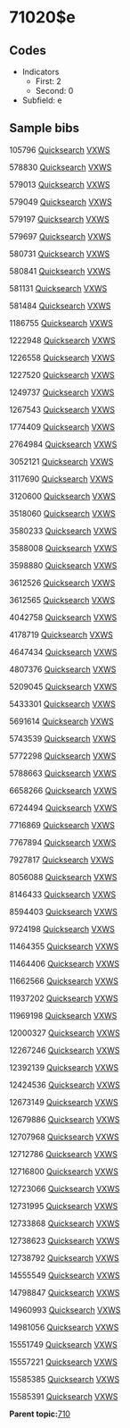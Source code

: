 # 71020$e

## Codes

-   Indicators
    -   First: 2
    -   Second: 0
-   Subfield: e

## Sample bibs

105796 [Quicksearch](https://search.library.yale.edu/catalog/105796) [VXWS](http://prodorbis.library.yale.edu:7014/vxws/GetHoldingsService?bibId=105796)

578830 [Quicksearch](https://search.library.yale.edu/catalog/578830) [VXWS](http://prodorbis.library.yale.edu:7014/vxws/GetHoldingsService?bibId=578830)

579013 [Quicksearch](https://search.library.yale.edu/catalog/579013) [VXWS](http://prodorbis.library.yale.edu:7014/vxws/GetHoldingsService?bibId=579013)

579049 [Quicksearch](https://search.library.yale.edu/catalog/579049) [VXWS](http://prodorbis.library.yale.edu:7014/vxws/GetHoldingsService?bibId=579049)

579197 [Quicksearch](https://search.library.yale.edu/catalog/579197) [VXWS](http://prodorbis.library.yale.edu:7014/vxws/GetHoldingsService?bibId=579197)

579697 [Quicksearch](https://search.library.yale.edu/catalog/579697) [VXWS](http://prodorbis.library.yale.edu:7014/vxws/GetHoldingsService?bibId=579697)

580731 [Quicksearch](https://search.library.yale.edu/catalog/580731) [VXWS](http://prodorbis.library.yale.edu:7014/vxws/GetHoldingsService?bibId=580731)

580841 [Quicksearch](https://search.library.yale.edu/catalog/580841) [VXWS](http://prodorbis.library.yale.edu:7014/vxws/GetHoldingsService?bibId=580841)

581131 [Quicksearch](https://search.library.yale.edu/catalog/581131) [VXWS](http://prodorbis.library.yale.edu:7014/vxws/GetHoldingsService?bibId=581131)

581484 [Quicksearch](https://search.library.yale.edu/catalog/581484) [VXWS](http://prodorbis.library.yale.edu:7014/vxws/GetHoldingsService?bibId=581484)

1186755 [Quicksearch](https://search.library.yale.edu/catalog/1186755) [VXWS](http://prodorbis.library.yale.edu:7014/vxws/GetHoldingsService?bibId=1186755)

1222948 [Quicksearch](https://search.library.yale.edu/catalog/1222948) [VXWS](http://prodorbis.library.yale.edu:7014/vxws/GetHoldingsService?bibId=1222948)

1226558 [Quicksearch](https://search.library.yale.edu/catalog/1226558) [VXWS](http://prodorbis.library.yale.edu:7014/vxws/GetHoldingsService?bibId=1226558)

1227520 [Quicksearch](https://search.library.yale.edu/catalog/1227520) [VXWS](http://prodorbis.library.yale.edu:7014/vxws/GetHoldingsService?bibId=1227520)

1249737 [Quicksearch](https://search.library.yale.edu/catalog/1249737) [VXWS](http://prodorbis.library.yale.edu:7014/vxws/GetHoldingsService?bibId=1249737)

1267543 [Quicksearch](https://search.library.yale.edu/catalog/1267543) [VXWS](http://prodorbis.library.yale.edu:7014/vxws/GetHoldingsService?bibId=1267543)

1774409 [Quicksearch](https://search.library.yale.edu/catalog/1774409) [VXWS](http://prodorbis.library.yale.edu:7014/vxws/GetHoldingsService?bibId=1774409)

2764984 [Quicksearch](https://search.library.yale.edu/catalog/2764984) [VXWS](http://prodorbis.library.yale.edu:7014/vxws/GetHoldingsService?bibId=2764984)

3052121 [Quicksearch](https://search.library.yale.edu/catalog/3052121) [VXWS](http://prodorbis.library.yale.edu:7014/vxws/GetHoldingsService?bibId=3052121)

3117690 [Quicksearch](https://search.library.yale.edu/catalog/3117690) [VXWS](http://prodorbis.library.yale.edu:7014/vxws/GetHoldingsService?bibId=3117690)

3120600 [Quicksearch](https://search.library.yale.edu/catalog/3120600) [VXWS](http://prodorbis.library.yale.edu:7014/vxws/GetHoldingsService?bibId=3120600)

3518060 [Quicksearch](https://search.library.yale.edu/catalog/3518060) [VXWS](http://prodorbis.library.yale.edu:7014/vxws/GetHoldingsService?bibId=3518060)

3580233 [Quicksearch](https://search.library.yale.edu/catalog/3580233) [VXWS](http://prodorbis.library.yale.edu:7014/vxws/GetHoldingsService?bibId=3580233)

3588008 [Quicksearch](https://search.library.yale.edu/catalog/3588008) [VXWS](http://prodorbis.library.yale.edu:7014/vxws/GetHoldingsService?bibId=3588008)

3598880 [Quicksearch](https://search.library.yale.edu/catalog/3598880) [VXWS](http://prodorbis.library.yale.edu:7014/vxws/GetHoldingsService?bibId=3598880)

3612526 [Quicksearch](https://search.library.yale.edu/catalog/3612526) [VXWS](http://prodorbis.library.yale.edu:7014/vxws/GetHoldingsService?bibId=3612526)

3612565 [Quicksearch](https://search.library.yale.edu/catalog/3612565) [VXWS](http://prodorbis.library.yale.edu:7014/vxws/GetHoldingsService?bibId=3612565)

4042758 [Quicksearch](https://search.library.yale.edu/catalog/4042758) [VXWS](http://prodorbis.library.yale.edu:7014/vxws/GetHoldingsService?bibId=4042758)

4178719 [Quicksearch](https://search.library.yale.edu/catalog/4178719) [VXWS](http://prodorbis.library.yale.edu:7014/vxws/GetHoldingsService?bibId=4178719)

4647434 [Quicksearch](https://search.library.yale.edu/catalog/4647434) [VXWS](http://prodorbis.library.yale.edu:7014/vxws/GetHoldingsService?bibId=4647434)

4807376 [Quicksearch](https://search.library.yale.edu/catalog/4807376) [VXWS](http://prodorbis.library.yale.edu:7014/vxws/GetHoldingsService?bibId=4807376)

5209045 [Quicksearch](https://search.library.yale.edu/catalog/5209045) [VXWS](http://prodorbis.library.yale.edu:7014/vxws/GetHoldingsService?bibId=5209045)

5433301 [Quicksearch](https://search.library.yale.edu/catalog/5433301) [VXWS](http://prodorbis.library.yale.edu:7014/vxws/GetHoldingsService?bibId=5433301)

5691614 [Quicksearch](https://search.library.yale.edu/catalog/5691614) [VXWS](http://prodorbis.library.yale.edu:7014/vxws/GetHoldingsService?bibId=5691614)

5743539 [Quicksearch](https://search.library.yale.edu/catalog/5743539) [VXWS](http://prodorbis.library.yale.edu:7014/vxws/GetHoldingsService?bibId=5743539)

5772298 [Quicksearch](https://search.library.yale.edu/catalog/5772298) [VXWS](http://prodorbis.library.yale.edu:7014/vxws/GetHoldingsService?bibId=5772298)

5788663 [Quicksearch](https://search.library.yale.edu/catalog/5788663) [VXWS](http://prodorbis.library.yale.edu:7014/vxws/GetHoldingsService?bibId=5788663)

6658266 [Quicksearch](https://search.library.yale.edu/catalog/6658266) [VXWS](http://prodorbis.library.yale.edu:7014/vxws/GetHoldingsService?bibId=6658266)

6724494 [Quicksearch](https://search.library.yale.edu/catalog/6724494) [VXWS](http://prodorbis.library.yale.edu:7014/vxws/GetHoldingsService?bibId=6724494)

7716869 [Quicksearch](https://search.library.yale.edu/catalog/7716869) [VXWS](http://prodorbis.library.yale.edu:7014/vxws/GetHoldingsService?bibId=7716869)

7767894 [Quicksearch](https://search.library.yale.edu/catalog/7767894) [VXWS](http://prodorbis.library.yale.edu:7014/vxws/GetHoldingsService?bibId=7767894)

7927817 [Quicksearch](https://search.library.yale.edu/catalog/7927817) [VXWS](http://prodorbis.library.yale.edu:7014/vxws/GetHoldingsService?bibId=7927817)

8056088 [Quicksearch](https://search.library.yale.edu/catalog/8056088) [VXWS](http://prodorbis.library.yale.edu:7014/vxws/GetHoldingsService?bibId=8056088)

8146433 [Quicksearch](https://search.library.yale.edu/catalog/8146433) [VXWS](http://prodorbis.library.yale.edu:7014/vxws/GetHoldingsService?bibId=8146433)

8594403 [Quicksearch](https://search.library.yale.edu/catalog/8594403) [VXWS](http://prodorbis.library.yale.edu:7014/vxws/GetHoldingsService?bibId=8594403)

9724198 [Quicksearch](https://search.library.yale.edu/catalog/9724198) [VXWS](http://prodorbis.library.yale.edu:7014/vxws/GetHoldingsService?bibId=9724198)

11464355 [Quicksearch](https://search.library.yale.edu/catalog/11464355) [VXWS](http://prodorbis.library.yale.edu:7014/vxws/GetHoldingsService?bibId=11464355)

11464406 [Quicksearch](https://search.library.yale.edu/catalog/11464406) [VXWS](http://prodorbis.library.yale.edu:7014/vxws/GetHoldingsService?bibId=11464406)

11662566 [Quicksearch](https://search.library.yale.edu/catalog/11662566) [VXWS](http://prodorbis.library.yale.edu:7014/vxws/GetHoldingsService?bibId=11662566)

11937202 [Quicksearch](https://search.library.yale.edu/catalog/11937202) [VXWS](http://prodorbis.library.yale.edu:7014/vxws/GetHoldingsService?bibId=11937202)

11969198 [Quicksearch](https://search.library.yale.edu/catalog/11969198) [VXWS](http://prodorbis.library.yale.edu:7014/vxws/GetHoldingsService?bibId=11969198)

12000327 [Quicksearch](https://search.library.yale.edu/catalog/12000327) [VXWS](http://prodorbis.library.yale.edu:7014/vxws/GetHoldingsService?bibId=12000327)

12267246 [Quicksearch](https://search.library.yale.edu/catalog/12267246) [VXWS](http://prodorbis.library.yale.edu:7014/vxws/GetHoldingsService?bibId=12267246)

12392139 [Quicksearch](https://search.library.yale.edu/catalog/12392139) [VXWS](http://prodorbis.library.yale.edu:7014/vxws/GetHoldingsService?bibId=12392139)

12424536 [Quicksearch](https://search.library.yale.edu/catalog/12424536) [VXWS](http://prodorbis.library.yale.edu:7014/vxws/GetHoldingsService?bibId=12424536)

12673149 [Quicksearch](https://search.library.yale.edu/catalog/12673149) [VXWS](http://prodorbis.library.yale.edu:7014/vxws/GetHoldingsService?bibId=12673149)

12679886 [Quicksearch](https://search.library.yale.edu/catalog/12679886) [VXWS](http://prodorbis.library.yale.edu:7014/vxws/GetHoldingsService?bibId=12679886)

12707968 [Quicksearch](https://search.library.yale.edu/catalog/12707968) [VXWS](http://prodorbis.library.yale.edu:7014/vxws/GetHoldingsService?bibId=12707968)

12712786 [Quicksearch](https://search.library.yale.edu/catalog/12712786) [VXWS](http://prodorbis.library.yale.edu:7014/vxws/GetHoldingsService?bibId=12712786)

12716800 [Quicksearch](https://search.library.yale.edu/catalog/12716800) [VXWS](http://prodorbis.library.yale.edu:7014/vxws/GetHoldingsService?bibId=12716800)

12723066 [Quicksearch](https://search.library.yale.edu/catalog/12723066) [VXWS](http://prodorbis.library.yale.edu:7014/vxws/GetHoldingsService?bibId=12723066)

12731995 [Quicksearch](https://search.library.yale.edu/catalog/12731995) [VXWS](http://prodorbis.library.yale.edu:7014/vxws/GetHoldingsService?bibId=12731995)

12733868 [Quicksearch](https://search.library.yale.edu/catalog/12733868) [VXWS](http://prodorbis.library.yale.edu:7014/vxws/GetHoldingsService?bibId=12733868)

12738623 [Quicksearch](https://search.library.yale.edu/catalog/12738623) [VXWS](http://prodorbis.library.yale.edu:7014/vxws/GetHoldingsService?bibId=12738623)

12738792 [Quicksearch](https://search.library.yale.edu/catalog/12738792) [VXWS](http://prodorbis.library.yale.edu:7014/vxws/GetHoldingsService?bibId=12738792)

14555549 [Quicksearch](https://search.library.yale.edu/catalog/14555549) [VXWS](http://prodorbis.library.yale.edu:7014/vxws/GetHoldingsService?bibId=14555549)

14798847 [Quicksearch](https://search.library.yale.edu/catalog/14798847) [VXWS](http://prodorbis.library.yale.edu:7014/vxws/GetHoldingsService?bibId=14798847)

14960993 [Quicksearch](https://search.library.yale.edu/catalog/14960993) [VXWS](http://prodorbis.library.yale.edu:7014/vxws/GetHoldingsService?bibId=14960993)

14981056 [Quicksearch](https://search.library.yale.edu/catalog/14981056) [VXWS](http://prodorbis.library.yale.edu:7014/vxws/GetHoldingsService?bibId=14981056)

15551749 [Quicksearch](https://search.library.yale.edu/catalog/15551749) [VXWS](http://prodorbis.library.yale.edu:7014/vxws/GetHoldingsService?bibId=15551749)

15557221 [Quicksearch](https://search.library.yale.edu/catalog/15557221) [VXWS](http://prodorbis.library.yale.edu:7014/vxws/GetHoldingsService?bibId=15557221)

15585385 [Quicksearch](https://search.library.yale.edu/catalog/15585385) [VXWS](http://prodorbis.library.yale.edu:7014/vxws/GetHoldingsService?bibId=15585385)

15585391 [Quicksearch](https://search.library.yale.edu/catalog/15585391) [VXWS](http://prodorbis.library.yale.edu:7014/vxws/GetHoldingsService?bibId=15585391)

**Parent topic:**[710](../../tags/710/710.md)

